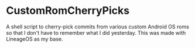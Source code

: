 # CustomRomCherryPicks
A shell script to cherry-pick commits from various custom Android OS roms so that I don't have to remember what I did yesterday. This was made with LineageOS as my base.
